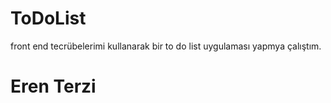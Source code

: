 # ToDoList
front end tecrübelerimi kullanarak bir to do list uygulaması yapmya çalıştım.
# Eren Terzi
